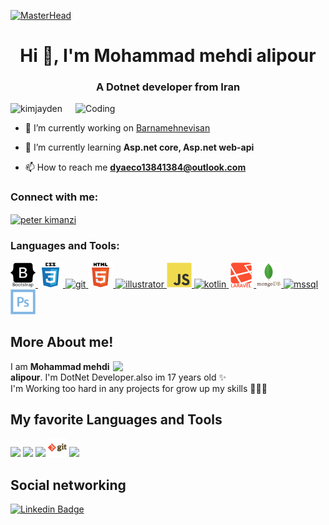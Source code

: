 
[![MasterHead](https://visme.co/blog/wp-content/uploads/2019/10/animated-presentation-software-header.gif)]()

<h1 align="center">Hi 👋, I'm Mohammad mehdi alipour</h1>
<h3 align="center">A  Dotnet developer from Iran</h3>
<img align="right" alt="Coding" width="400" src="https://miro.medium.com/max/680/0*7Q3yvSIv_t0ioJ-Z.gif"/>

<p align="left"> <img src="https://komarev.com/ghpvc/?username=kimjayden&label=Profile%20views&color=0e75b6&style=flat" alt="kimjayden" /> </p>

- 🔭 I’m currently working on [Barnamehnevisan](https://barnamenevisan.org)

- 🌱 I’m currently learning **Asp.net core, Asp.net web-api**

- 📫 How to reach me **dyaeco13841384@outlook.com**


<h3 align="left">Connect with me:</h3>
<p align="left">

<a href="https://www.linkedin.com/in/mohammad-mehdi-alipour-9bbbb3268/" target="blank"><img align="center" src="https://raw.githubusercontent.com/rahuldkjain/github-profile-readme-generator/master/src/images/icons/Social/linked-in-alt.svg" alt="peter kimanzi" height="30" width="40" /></a>
</p>

<h3 align="left">Languages and Tools:</h3>
<p align="left"> <a href="https://getbootstrap.com" target="_blank" rel="noreferrer"> <img src="https://raw.githubusercontent.com/devicons/devicon/master/icons/bootstrap/bootstrap-plain-wordmark.svg" alt="bootstrap" width="40" height="40"/> </a> <a href="https://www.w3schools.com/css/" target="_blank" rel="noreferrer"> <img src="https://raw.githubusercontent.com/devicons/devicon/master/icons/css3/css3-original-wordmark.svg" alt="css3" width="40" height="40"/> </a> <a href="https://git-scm.com/" target="_blank" rel="noreferrer"> <img src="https://www.vectorlogo.zone/logos/git-scm/git-scm-icon.svg" alt="git" width="40" height="40"/> </a> <a href="https://www.w3.org/html/" target="_blank" rel="noreferrer"> <img src="https://raw.githubusercontent.com/devicons/devicon/master/icons/html5/html5-original-wordmark.svg" alt="html5" width="40" height="40"/> </a> <a href="https://www.adobe.com/in/products/illustrator.html" target="_blank" rel="noreferrer"> <img src="https://www.vectorlogo.zone/logos/adobe_illustrator/adobe_illustrator-icon.svg" alt="illustrator" width="40" height="40"/> </a> <a href="https://developer.mozilla.org/en-US/docs/Web/JavaScript" target="_blank" rel="noreferrer"> <img src="https://raw.githubusercontent.com/devicons/devicon/master/icons/javascript/javascript-original.svg" alt="javascript" width="40" height="40"/> </a> <a href="https://kotlinlang.org" target="_blank" rel="noreferrer"> <img src="https://www.vectorlogo.zone/logos/kotlinlang/kotlinlang-icon.svg" alt="kotlin" width="40" height="40"/> </a> <a href="https://laravel.com/" target="_blank" rel="noreferrer"> <img src="https://raw.githubusercontent.com/devicons/devicon/master/icons/laravel/laravel-plain-wordmark.svg" alt="laravel" width="40" height="40"/> </a> <a href="https://www.mongodb.com/" target="_blank" rel="noreferrer"> <img src="https://raw.githubusercontent.com/devicons/devicon/master/icons/mongodb/mongodb-original-wordmark.svg" alt="mongodb" width="40" height="40"/> </a> <a href="https://www.microsoft.com/en-us/sql-server" target="_blank" rel="noreferrer"> <img src="https://www.svgrepo.com/show/303229/microsoft-sql-server-logo.svg" alt="mssql" width="40" height="40"/> </a> <a href="https://www.photoshop.com/en" target="_blank" rel="noreferrer"> <img src="https://raw.githubusercontent.com/devicons/devicon/master/icons/photoshop/photoshop-line.svg" alt="photoshop" width="40" height="40"/> </a></p>

<h2> More About me! </h2>

<img align='right' src="https://mod-dotnet-bot.net/assets/images/gallery/anniversary-1.png" width="340">

I am <b>Mohammad mehdi alipour</b>.
I'm DotNet Developer.also im 17 years old :sparkles: <br>
I'm Working too hard in any projects for grow up my skills 🤹🏽‍♂️

## My favorite Languages and Tools

<code><img height="30" src="https://th.bing.com/th/id/OIP.CeGuo7OzfB0d8MrBUm2xFwHaHa?pid=ImgDet&rs=1"></code>
<code><img height="30" src="https://crackkey4u.com/wp-content/uploads/2019/05/8-1.png"></code>
<code><img height="30" src="https://logodix.com/logo/773715.png"></code>
<code><img height="30" src="https://raw.githubusercontent.com/github/explore/80688e429a7d4ef2fca1e82350fe8e3517d3494d/topics/git/git.png"></code>
<code><img height="30" src="https://www.developersfeed.com/wp-content/uploads/2016/02/bootstrap-logo.png"></code>

## Social networking

<!-- [![Gmail Badge](https://img.shields.io/badge/-dyaeco13841384@gmail.com-c14438?style=flat&logo=Gmail&logoColor=white&link=mailto:dyaeco13841384@gmail.com)](mailto:dyaeco13841384@gmail.com) -->
[![Linkedin Badge](https://img.shields.io/badge/-Linkedin-0072b1?style=flat&logo=Linkedin&logoColor=white&link=https://www.linkedin.com/in/mohammad-mehdi-alipour-9bbbb3268/)](https://www.linkedin.com/in/mohammad-mehdi-alipour-9bbbb3268/) 
